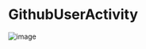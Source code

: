 # GithubUserActivity

![image](https://github.com/user-attachments/assets/e8dd1264-ec98-4d21-94bd-e267ff4cf4be)
